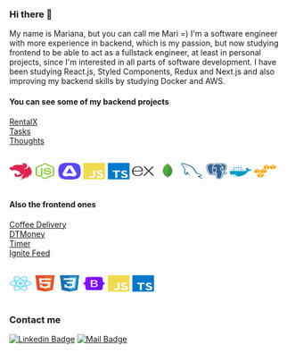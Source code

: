 ### Hi there 👋

My name is Mariana, but you can call me Mari =)
I'm a software engineer with more experience in backend, which is my passion, but now studying frontend to be able to act as a fullstack engineer, at least in personal projects, since I'm interested in all parts of software development. I have been studying React.js, Styled Components, Redux and Next.js and also improving my backend skills by studying Docker and AWS.

<!--<div align="right">
  <img height="180em" src="https://github-readme-stats.vercel.app/api/top-langs/?username=Marian4&layout=compact&langs_count=9&theme=material-palenight"/>
</div>-->

#### You can see some of my backend projects

[RentalX](https://github.com/Marian4/RentalX)<br>
[Tasks](https://github.com/Marian4/express-ts-tasks-api)<br>
[Thoughts](https://github.com/Marian4/Thoughts)<br>
<div style="display: inline_block"><br>
  <img align="center" alt="Nest" height="30" width="40" src="https://github.com/devicons/devicon/blob/master/icons/nestjs/nestjs-plain.svg">
  <img align="center" alt="Node" height="30" width="40" src= "https://github.com/devicons/devicon/blob/master/icons/nodejs/nodejs-plain.svg">
  <img align="center" alt="Adonis" height="30" width="40" src="https://github.com/devicons/devicon/blob/master/icons/adonisjs/adonisjs-original.svg">
  <img align="center" alt="Js" height="30" width="40" src="https://github.com/devicons/devicon/blob/master/icons/javascript/javascript-plain.svg">
  <img align="center" alt="Typescript" height="30" width="40" src= "https://github.com/devicons/devicon/blob/master/icons/typescript/typescript-plain.svg">
  <img align="center" alt="Express" height="30" width="40" src= "https://github.com/devicons/devicon/blob/master/icons/express/express-original.svg">
  <img align="center" alt="MongoDB" height="30" width="40" src= "https://github.com/devicons/devicon/blob/master/icons/mongodb/mongodb-original.svg">
  <img align="center" alt="MySQL" height="30" width="40" src= "https://github.com/devicons/devicon/blob/master/icons/mysql/mysql-original.svg">
  <img align="center" alt="PostSQL" height="30" width="40" src= "https://github.com/devicons/devicon/blob/master/icons/postgresql/postgresql-plain.svg">
  <img align="center" alt="Docker" height="30" width="40" src= "https://github.com/devicons/devicon/blob/master/icons/docker/docker-plain.svg">
  <img align="center" alt="AWS" height="30" width="40" src= "https://github.com/devicons/devicon/blob/master/icons/amazonwebservices/amazonwebservices-original.svg">
</div><br>

#### Also the frontend ones

[Coffee Delivery](https://github.com/Marian4/coffee-delivery)<br>
[DTMoney](https://github.com/Marian4/DT-Money)<br>
[Timer](https://github.com/Marian4/ignite-timer)<br>
[Ignite Feed](https://github.com/Marian4/ignite-feed)<br>

<div style="display: inline_block"><br>
  <img align="center" alt="React" height="30" width="40" src="https://github.com/devicons/devicon/blob/master/icons/react/react-original.svg">
  <img align="center" alt="HTML" height="30" width="40" src="https://github.com/devicons/devicon/blob/master/icons/html5/html5-original.svg">
  <img align="center" alt="CSS" height="30" width="40" src="https://github.com/devicons/devicon/blob/master/icons/css3/css3-original.svg">
  <img align="center" alt="Bootstrap" height="30" width="40" src="https://github.com/devicons/devicon/blob/master/icons/bootstrap/bootstrap-original.svg">
  <img align="center" alt="Js" height="30" width="40" src="https://github.com/devicons/devicon/blob/master/icons/javascript/javascript-plain.svg"> 
  <img align="center" alt="Typescript" height="30" width="40" src= "https://github.com/devicons/devicon/blob/master/icons/typescript/typescript-plain.svg">
</div><br>

### Contact me

[![Linkedin Badge](https://img.shields.io/badge/LinkedIn-0077B5?style=for-the-badge&logo=linkedin&logoColor=white)](https://www.linkedin.com/in/moraes-mariana/)
[![Mail Badge](https://img.shields.io/badge/Gmail-D14836?style=for-the-badge&logo=gmail&logoColor=white)](mailto:mraes.mariana.lima@gmail.com)
